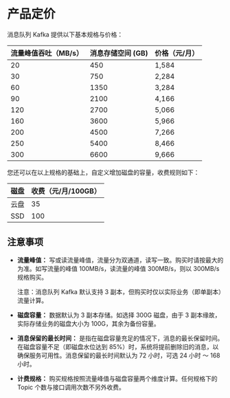 # 产品定价


消息队列 Kafka 提供以下基本规格与价格：

|流量峰值吞吐（MB/s）	|消息存储空间 (GB)	|价格（元/月）
|-|-|-|
|20	  |450	|1,584
|30	  |750	|2,284
|60	  |1350	|3,284
|90	  |2100	|4,166
|120	|2700	|5,066
|160	|3600	|5,966
|200	|4500	|7,266
|250	|5400	|8,466
|300	|6600	|9,666

您还可以在以上规格的基础上，自定义增加磁盘的容量，收费规则如下：

|磁盘	| 收费（元/月/100GB）
|-|-|
|云盘	| 35
|SSD	|100

## 注意事项

* **流量峰值：** 写或读流量峰值，流量分为双通道，读写一致。购买时请按最大的为准。如写流量的峰值 100MB/s，读流量的峰值 300MB/s，则以 300MB/s 规格购买。

    注意：消息队列 Kafka 默认支持 3 副本，但购买时仅以实际业务（即单副本）流量计算。

* **磁盘容量：** 数据默认为 3 副本存储。如选择 300G 磁盘，由于 3 副本缘故，实际存储业务的磁盘大小为 100G，其余为备份容量。

* **消息保留的最长时间：** 是指在磁盘容量充足的情况下，消息的最长保留时间。在磁盘容量不足（即磁盘水位达到 85%）时，系统将提前删除旧的消息，以确保服务可用性。消息保留的最长时间默认为 72 小时，可选 24 小时 ～ 168 小时。

* **计费规格：** 购买规格按照流量峰值与磁盘容量两个维度计算。任何规格下的 Topic 个数与接口调用次数不另外收费。